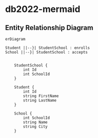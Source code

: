 # db2022-mermaid

## Entity Relationship Diagram

```mermaid
erDiagram
        
Student ||--}| StudentSchool : enrolls
School ||--}| StudentSchool : accepts


    StudentSchool {
        int Id
        int SchoolId
    }
    
    Student {
        int Id
        string FirstName
        string LastName
    }
    
    School {
        int SchoolId
        string Name
        string City
    }
    
```
